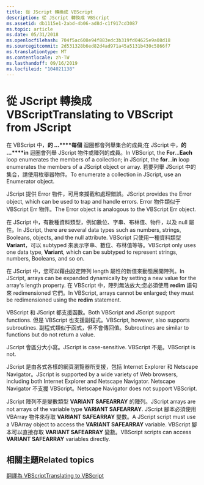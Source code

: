 ```yaml
---
title: 從 JScript 轉換成 VBScript
description: 從 JScript 轉換成 VBScript
ms.assetid: db1115e1-2abd-4b06-ad8d-c1f917cd3087
ms.topic: article
ms.date: 05/31/2018
ms.openlocfilehash: 704f5ac608e94f883edc3b319fd04625e9a08d18
ms.sourcegitcommit: 2d531328b6ed82d4ad971a45a5131b430c5866f7
ms.translationtype: MT
ms.contentlocale: zh-TW
ms.lasthandoff: 09/16/2019
ms.locfileid: "104021138"
---
```

# <a name="translating-to-vbscript-from-jscript"></a><span data-ttu-id="311ea-103">從 JScript 轉換成 VBScript</span><span class="sxs-lookup"><span data-stu-id="311ea-103">Translating to VBScript from JScript</span></span>

<span data-ttu-id="311ea-104">在 VBScript 中，**的 ...\*\*\*\*每個** 迴圈都會列舉集合的成員;在 JScript 中，**的 ...\*\*\*\*in** 迴圈會列舉 JScript 物件或陣列的成員。</span><span class="sxs-lookup"><span data-stu-id="311ea-104">In VBScript, the **For**...**Each** loop enumerates the members of a collection; in JScript, the **for**...**in** loop enumerates the members of a JScript object or array.</span></span> <span data-ttu-id="311ea-105">若要列舉 JScript 中的集合，請使用枚舉器物件。</span><span class="sxs-lookup"><span data-stu-id="311ea-105">To enumerate a collection in JScript, use an Enumerator object.</span></span>

<span data-ttu-id="311ea-106">JScript 提供 Error 物件，可用來攔截和處理錯誤。</span><span class="sxs-lookup"><span data-stu-id="311ea-106">JScript provides the Error object, which can be used to trap and handle errors.</span></span> <span data-ttu-id="311ea-107">Error 物件類似于 VBScript Err 物件。</span><span class="sxs-lookup"><span data-stu-id="311ea-107">The Error object is analogous to the VBScript Err object.</span></span>

<span data-ttu-id="311ea-108">在 JScript 中，有數種資料類型，例如數位、字串、布林值、物件，以及 null 屬性。</span><span class="sxs-lookup"><span data-stu-id="311ea-108">In JScript, there are several data types such as numbers, strings, Booleans, objects, and the null attribute.</span></span> <span data-ttu-id="311ea-109">VBScript 只使用一種資料類型 **Variant**，可以 subtyped 來表示字串、數位、布林值等等。</span><span class="sxs-lookup"><span data-stu-id="311ea-109">VBScript only uses one data type, **Variant**, which can be subtyped to represent strings, numbers, Booleans, and so on.</span></span>

<span data-ttu-id="311ea-110">在 JScript 中，您可以藉由設定陣列 length 屬性的新值來動態展開陣列。</span><span class="sxs-lookup"><span data-stu-id="311ea-110">In JScript, arrays can be expanded dynamically by setting a new value for the array's length property.</span></span> <span data-ttu-id="311ea-111">在 VBScript 中，陣列無法放大;您必須使用 **redim** 語句來 redimensioned 它們。</span><span class="sxs-lookup"><span data-stu-id="311ea-111">In VBScript, arrays cannot be enlarged; they must be redimensioned using the **redim** statement.</span></span>

<span data-ttu-id="311ea-112">VBScript 和 JScript 都支援函數。</span><span class="sxs-lookup"><span data-stu-id="311ea-112">Both VBScript and JScript support functions.</span></span> <span data-ttu-id="311ea-113">但是 VBScript 也支援副程式。</span><span class="sxs-lookup"><span data-stu-id="311ea-113">VBScript, however, also supports subroutines.</span></span> <span data-ttu-id="311ea-114">副程式類似于函式，但不會傳回值。</span><span class="sxs-lookup"><span data-stu-id="311ea-114">Subroutines are similar to functions but do not return a value.</span></span>

<span data-ttu-id="311ea-115">JScript 會區分大小寫。</span><span class="sxs-lookup"><span data-stu-id="311ea-115">JScript is case-sensitive.</span></span> <span data-ttu-id="311ea-116">VBScript 不是。</span><span class="sxs-lookup"><span data-stu-id="311ea-116">VBScript is not.</span></span>

<span data-ttu-id="311ea-117">JScript 是由各式各樣的網頁瀏覽器所支援，包括 Internet Explorer 和 Netscape Navigator。</span><span class="sxs-lookup"><span data-stu-id="311ea-117">JScript is supported by a wide variety of Web browsers, including both Internet Explorer and Netscape Navigator.</span></span> <span data-ttu-id="311ea-118">Netscape Navigator 不支援 VBScript。</span><span class="sxs-lookup"><span data-stu-id="311ea-118">Netscape Navigator does not support VBScript.</span></span>

<span data-ttu-id="311ea-119">JScript 陣列不是變數類型 **VARIANT SAFEARRAY** 的陣列。</span><span class="sxs-lookup"><span data-stu-id="311ea-119">JScript arrays are not arrays of the variable type **VARIANT SAFEARRAY**.</span></span> <span data-ttu-id="311ea-120">JScript 腳本必須使用 VBArray 物件來存取 **VARIANT SAFEARRAY** 變數。</span><span class="sxs-lookup"><span data-stu-id="311ea-120">A JScript script must use a VBArray object to access the **VARIANT SAFEARRAY** variable.</span></span> <span data-ttu-id="311ea-121">VBScript 腳本可以直接存取 **VARIANT SAFEARRAY** 變數。</span><span class="sxs-lookup"><span data-stu-id="311ea-121">VBScript scripts can access **VARIANT SAFEARRAY** variables directly.</span></span>

## <a name="related-topics"></a><span data-ttu-id="311ea-122">相關主題</span><span class="sxs-lookup"><span data-stu-id="311ea-122">Related topics</span></span>

<dl> <dt>

[<span data-ttu-id="311ea-123">翻譯為 VBScript</span><span class="sxs-lookup"><span data-stu-id="311ea-123">Translating to VBScript</span></span>](translating-to-vbscript.md)
</dt> </dl>

 

 




